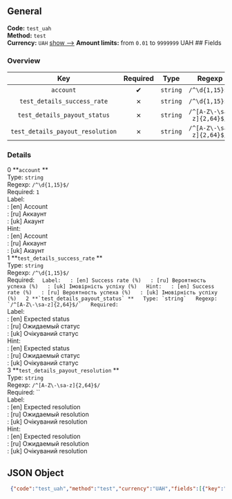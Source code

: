 ## General 
**Code:** `test_uah`  
**Method:** `test`  
**Currency:** `UAH` [show -->]() 
**Amount limits:** from `0.01`  to `9999999`  UAH ## Fields 
### Overview 
|Key|Required|Type|Regexp| 
|:---:|:---:|:---:|:---:| 
|`account` |✔ |`string` |`/^\d{1,15}$/` | 
|`test_details_success_rate` |✗ |`string` |`/^\d{1,15}$/` | 
|`test_details_payout_status` |✗ |`string` |`/^[A-Z\-\sa-z]{2,64}$/` | 
|`test_details_payout_resolution` |✗ |`string` |`/^[A-Z\-\sa-z]{2,64}$/` | 
 
### Details 
0 **`account` **  
Type: `string`  
Regexp: `/^\d{1,15}$/`  
Required: `1`  
Label:  
: [en] Account  
: [ru] Аккаунт  
: [uk] Акаунт  
Hint:  
: [en] Account  
: [ru] Аккаунт  
: [uk] Акаунт  
1 **`test_details_success_rate` **  
Type: `string`  
Regexp: `/^\d{1,15}$/`  
Required: ``  
Label:  
: [en] Success rate (%)  
: [ru] Вероятность успеха (%)  
: [uk] Імовірність успіху (%)  
Hint:  
: [en] Success rate (%)  
: [ru] Вероятность успеха (%)  
: [uk] Імовірність успіху (%)  
2 **`test_details_payout_status` **  
Type: `string`  
Regexp: `/^[A-Z\-\sa-z]{2,64}$/`  
Required: ``  
Label:  
: [en] Expected status  
: [ru] Ожидаемый статус  
: [uk] Очікуваний статус  
Hint:  
: [en] Expected status  
: [ru] Ожидаемый статус  
: [uk] Очікуваний статус  
3 **`test_details_payout_resolution` **  
Type: `string`  
Regexp: `/^[A-Z\-\sa-z]{2,64}$/`  
Required: ``  
Label:  
: [en] Expected resolution  
: [ru] Ожидаемый resolution  
: [uk] Очікуваний resolution  
Hint:  
: [en] Expected resolution  
: [ru] Ожидаемый resolution  
: [uk] Очікуваний resolution  
## JSON Object 
```json
 {"code":"test_uah","method":"test","currency":"UAH","fields":[{"key":"account","type":"string","method":"test","label":{"en":"Account","ru":"\u0410\u043a\u043a\u0430\u0443\u043d\u0442","uk":"\u0410\u043a\u0430\u0443\u043d\u0442"},"hint":{"en":"Account","ru":"\u0410\u043a\u043a\u0430\u0443\u043d\u0442","uk":"\u0410\u043a\u0430\u0443\u043d\u0442"},"regexp":"\/^\\d{1,15}$\/","required":true,"position":1},{"key":"test_details_success_rate","type":"string","label":{"en":"Success rate (%)","ru":"\u0412\u0435\u0440\u043e\u044f\u0442\u043d\u043e\u0441\u0442\u044c \u0443\u0441\u043f\u0435\u0445\u0430 (%)","uk":"\u0406\u043c\u043e\u0432\u0456\u0440\u043d\u0456\u0441\u0442\u044c \u0443\u0441\u043f\u0456\u0445\u0443 (%)"},"hint":{"en":"Success rate (%)","ru":"\u0412\u0435\u0440\u043e\u044f\u0442\u043d\u043e\u0441\u0442\u044c \u0443\u0441\u043f\u0435\u0445\u0430 (%)","uk":"\u0406\u043c\u043e\u0432\u0456\u0440\u043d\u0456\u0441\u0442\u044c \u0443\u0441\u043f\u0456\u0445\u0443 (%)"},"regexp":"\/^\\d{1,15}$\/","required":false,"position":2},{"key":"test_details_payout_status","type":"string","label":{"en":"Expected status","ru":"\u041e\u0436\u0438\u0434\u0430\u0435\u043c\u044b\u0439 \u0441\u0442\u0430\u0442\u0443\u0441","uk":"\u041e\u0447\u0456\u043a\u0443\u0432\u0430\u043d\u0438\u0439 \u0441\u0442\u0430\u0442\u0443\u0441"},"hint":{"en":"Expected status","ru":"\u041e\u0436\u0438\u0434\u0430\u0435\u043c\u044b\u0439 \u0441\u0442\u0430\u0442\u0443\u0441","uk":"\u041e\u0447\u0456\u043a\u0443\u0432\u0430\u043d\u0438\u0439 \u0441\u0442\u0430\u0442\u0443\u0441"},"regexp":"\/^[A-Z\\-\\sa-z]{2,64}$\/","required":false,"position":3},{"key":"test_details_payout_resolution","type":"string","label":{"en":"Expected resolution","ru":"\u041e\u0436\u0438\u0434\u0430\u0435\u043c\u044b\u0439 resolution","uk":"\u041e\u0447\u0456\u043a\u0443\u0432\u0430\u043d\u0438\u0439 resolution"},"hint":{"en":"Expected resolution","ru":"\u041e\u0436\u0438\u0434\u0430\u0435\u043c\u044b\u0439 resolution","uk":"\u041e\u0447\u0456\u043a\u0443\u0432\u0430\u043d\u0438\u0439 resolution"},"regexp":"\/^[A-Z\\-\\sa-z]{2,64}$\/","required":false,"position":4}],"amount_min":0.01,"amount_max":9999999}```  
